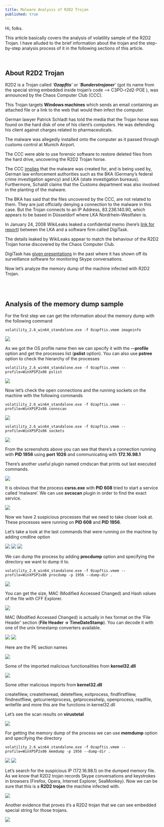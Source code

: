 ```yaml
---
title: Malware Analysis of R2D2 Trojan
published: true
---
```


Hi, folks.

This article basically covers the analysis of volatility sample of the R2D2 Trojan. I have alluded to the brief information about the trojan and the step-by-step analysis process of it in the following sections of this article.

<br>

## [](#header-1)About R2D2 Trojan

R2D2 is a Trojan called *‘**0zapftis**’* or *‘**Bunderstrojaner**’* (got its name from the special string embedded inside trojan’s code --> C3PO-r2d2-POE ), was announced by the Chaos Computer Club (CCC).

This Trojan targets **Windows machines** which sends an email containing an attached file or a link to the web that would then infect the computer.

German lawyer Patrick Schladt has told the media that the Trojan horse was found on the hard disk of one of his client’s computers. He was defending his client against charges related to pharmaceuticals.

The malware was allegedly installed onto the computer as it passed through customs control at Munich Airport.

The CCC were able to use forensic software to restore deleted files from the hard drive, uncovering the R2D2 Trojan horse.

The CCC [implies](http://www.ccc.de/en/updates/2011/staatstrojaner) that the malware was created for, and is being used by, German law enforcement authorities such as the BKA (Germany’s federal crime investigation agency) and LKA (state investigation bureaus). Furthermore, Schaldt claims that the Customs department was also involved in the planting of the malware.

The BKA has said that the files uncovered by the CCC, are not related to them. They are just officially denying a connection to the malware in this case. But the Trojan connects to an IP Address, 83.236.140.90, which appears to be based in Düsseldorf where LKA Nordrhein-Westfalen is. 

In January 24, 2008 WikiLeaks leaked a confidential memo (here’s [link for report](http://wikileaks.org/wiki/Skype_and_SSL_Interception_letters_-_Bavaria_-_Digitask)) between the LKA and a software firm called DigiTask.

The details leaked by WikiLeaks appear to match the behaviour of the R2D2 Trojan horse discovered by the Chaos Computer Club.

DigiTask has [given presentations](http://www.telestrategies.com/iss_europe/) in the past where it has shown off its surveillance software for monitoring Skype conversations.

Now let’s analyze the memory dump of the machine infected with R2D2 Trojan.

<br><br>

## [](#header-1)Analysis of the memory dump sample

For the first step we can get the information about the memory dump with the following command

```
volatility_2.6_win64_standalone.exe -f 0zapftis.vmem imageinfo
```
![](/assets/images/r2d2_1.png)

As we got the OS profile name then we can specify it with the **--profile** option and get the processes list (**pslist** option). You can also use **pstree** option to check the hierarchy of the processes

```
volatility_2.6_win64_standalone.exe -f 0zapftis.vmem --profile=WinXPSP2x86 pslist
```
![](/assets/images/r2d2_2.png)


Now let’s check the open connections and the running sockets on the machine with the following commands

```
volatility_2.6_win64_standalone.exe -f 0zapftis.vmem --profile=WinXPSP2x86 connscan
```

![](/assets/images/r2d2_3.png)

```
volatility_2.6_win64_standalone.exe -f 0zapftis.vmem --profile=WinXPSP2x86 sockets
```

![](/assets/images/r2d2_4.png)


From the screenshots above you can see that there’s a connection running with **PID 1956** using **port 1026** and communicating with **172.16.98.1**

There’s another useful plugin named cmdscan that prints out last executed commands.

![](/assets/images/r2d2_5.png)

It is obvious that the process **csrss.exe** with **PID 608** tried to start a service called ‘malware’. We can use **svcscan** plugin in order to find the exact service.

![](/assets/images/r2d2_6.png)

Now we have 2 suspicious processes that we need to take closer look at. These processes were running on **PID 608** and **PID 1956**.

Let’s take a look at the last commands that were running on the machine by adding cmdline option

![](/assets/images/r2d2_7-1.png)
![](/assets/images/r2d2_7-2.png)
![](/assets/images/r2d2_7-3.png)


We can dump the process by adding **procdump** option and specifying the directory we want to dump it to.

```
volatility_2.6_win64_standalone.exe -f 0zapftis.vmem --profile=WinXPSP2x86 procdump -p 1956 --dump-dir .
```

![](/assets/images/r2d2_8.png)


You can get the size, MAC (Modified Accessed Changed) and Hash values of the file with CFF Explorer.

![](/assets/images/r2d2_9.png)


MAC (Modified Accessed Changed) is actually in hex format on the ‘File Header’ section (**File Header -> TimeDateStamp**). You can decode it with one of the unix timestamp converters available.

![](/assets/images/r2d2_10.png)
![](/assets/images/r2d2_11.png)


Here are the PE section names

![](/assets/images/r2d2_12.png)


Some of the imported malicious functionalities from **kernel32.dll**

![](/assets/images/r2d2_13.png)


Some other malicious imports from **kernel32.dll**

createfilew, createtheread, deletefliew, exitprocess, findfirstfilew, findnextfliew, getcurrentprocess, getprocesshelp, openprocess, readfile, writefile and more this are the functions in kernel32.dll

Let’s see the scan results on **virustotal**

![](/assets/images/r2d2_14.png)

For getting the memory dump of the process we can use **memdump** option and specifying the directory

```
volatility_2.6_win64_standalone.exe -f 0zapftis.vmem --profile=WinXPSP2x86 memdump -p 1956 --dump-dir .
```

![](/assets/images/r2d2_15.png)
![](/assets/images/r2d2_16.png)

Let’s search for the suspicious IP (172.16.98.1) on the dumped memory file. As we know that R2D2 trojan records Skype conversations and keystrokes in browsers (Firefox, Opera, Internet Explorer, SeaMonkey). Now we can be sure that this is a **R2D2 trojan** the machine infected with.

![](/assets/images/r2d2_17.png)

Another evidence that proves it’s a R2D2 trojan that we can see embedded special string for those trojans.

![](/assets/images/r2d2_18.png)